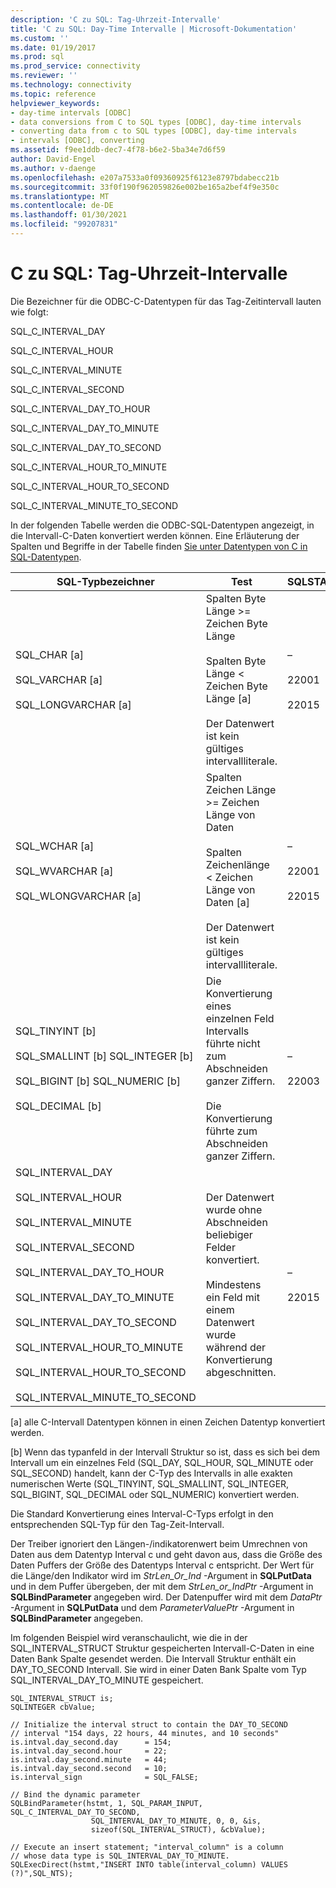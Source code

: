 ```yaml
---
description: 'C zu SQL: Tag-Uhrzeit-Intervalle'
title: 'C zu SQL: Day-Time Intervalle | Microsoft-Dokumentation'
ms.custom: ''
ms.date: 01/19/2017
ms.prod: sql
ms.prod_service: connectivity
ms.reviewer: ''
ms.technology: connectivity
ms.topic: reference
helpviewer_keywords:
- day-time intervals [ODBC]
- data conversions from C to SQL types [ODBC], day-time intervals
- converting data from c to SQL types [ODBC], day-time intervals
- intervals [ODBC], converting
ms.assetid: f9ee1ddb-dec7-4f78-b6e2-5ba34e7d6f59
author: David-Engel
ms.author: v-daenge
ms.openlocfilehash: e207a7533a0f09360925f6123e8797bdabecc21b
ms.sourcegitcommit: 33f0f190f962059826e002be165a2bef4f9e350c
ms.translationtype: MT
ms.contentlocale: de-DE
ms.lasthandoff: 01/30/2021
ms.locfileid: "99207831"
---
```

# <a name="c-to-sql-day-time-intervals"></a>C zu SQL: Tag-Uhrzeit-Intervalle
Die Bezeichner für die ODBC-C-Datentypen für das Tag-Zeitintervall lauten wie folgt:  
  
 SQL_C_INTERVAL_DAY  
  
 SQL_C_INTERVAL_HOUR  
  
 SQL_C_INTERVAL_MINUTE  
  
 SQL_C_INTERVAL_SECOND  
  
 SQL_C_INTERVAL_DAY_TO_HOUR  
  
 SQL_C_INTERVAL_DAY_TO_MINUTE  
  
 SQL_C_INTERVAL_DAY_TO_SECOND  
  
 SQL_C_INTERVAL_HOUR_TO_MINUTE  
  
 SQL_C_INTERVAL_HOUR_TO_SECOND  
  
 SQL_C_INTERVAL_MINUTE_TO_SECOND  
  
 In der folgenden Tabelle werden die ODBC-SQL-Datentypen angezeigt, in die Intervall-C-Daten konvertiert werden können. Eine Erläuterung der Spalten und Begriffe in der Tabelle finden [Sie unter Datentypen von C in SQL-Datentypen](../../../odbc/reference/appendixes/converting-data-from-c-to-sql-data-types.md).  
  
|SQL-Typbezeichner|Test|SQLSTATE|  
|-------------------------|----------|--------------|  
|SQL_CHAR [a]<br /><br /> SQL_VARCHAR [a]<br /><br /> SQL_LONGVARCHAR [a]|Spalten Byte Länge >= Zeichen Byte Länge<br /><br /> Spalten Byte Länge < Zeichen Byte Länge [a]<br /><br /> Der Datenwert ist kein gültiges intervallliterale.|–<br /><br /> 22001<br /><br /> 22015|  
|SQL_WCHAR [a]<br /><br /> SQL_WVARCHAR [a]<br /><br /> SQL_WLONGVARCHAR [a]|Spalten Zeichen Länge >= Zeichen Länge von Daten<br /><br /> Spalten Zeichenlänge < Zeichen Länge von Daten [a]<br /><br /> Der Datenwert ist kein gültiges intervallliterale.|–<br /><br /> 22001<br /><br /> 22015|  
|SQL_TINYINT [b]<br /><br /> SQL_SMALLINT [b] SQL_INTEGER [b]<br /><br /> SQL_BIGINT [b] SQL_NUMERIC [b]<br /><br /> SQL_DECIMAL [b]|Die Konvertierung eines einzelnen Feld Intervalls führte nicht zum Abschneiden ganzer Ziffern.<br /><br /> Die Konvertierung führte zum Abschneiden ganzer Ziffern.|–<br /><br /> 22003|  
|SQL_INTERVAL_DAY<br /><br /> SQL_INTERVAL_HOUR<br /><br /> SQL_INTERVAL_MINUTE<br /><br /> SQL_INTERVAL_SECOND<br /><br /> SQL_INTERVAL_DAY_TO_HOUR<br /><br /> SQL_INTERVAL_DAY_TO_MINUTE<br /><br /> SQL_INTERVAL_DAY_TO_SECOND<br /><br /> SQL_INTERVAL_HOUR_TO_MINUTE<br /><br /> SQL_INTERVAL_HOUR_TO_SECOND<br /><br /> SQL_INTERVAL_MINUTE_TO_SECOND|Der Datenwert wurde ohne Abschneiden beliebiger Felder konvertiert.<br /><br /> Mindestens ein Feld mit einem Datenwert wurde während der Konvertierung abgeschnitten.|–<br /><br /> 22015|  
  
 [a] alle C-Intervall Datentypen können in einen Zeichen Datentyp konvertiert werden.  
  
 [b] Wenn das typanfeld in der Intervall Struktur so ist, dass es sich bei dem Intervall um ein einzelnes Feld (SQL_DAY, SQL_HOUR, SQL_MINUTE oder SQL_SECOND) handelt, kann der C-Typ des Intervalls in alle exakten numerischen Werte (SQL_TINYINT, SQL_SMALLINT, SQL_INTEGER, SQL_BIGINT, SQL_DECIMAL oder SQL_NUMERIC) konvertiert werden.  
  
 Die Standard Konvertierung eines Interval-C-Typs erfolgt in den entsprechenden SQL-Typ für den Tag-Zeit-Intervall.  
  
 Der Treiber ignoriert den Längen-/indikatorenwert beim Umrechnen von Daten aus dem Datentyp Interval c und geht davon aus, dass die Größe des Daten Puffers der Größe des Datentyps Interval c entspricht. Der Wert für die Länge/den Indikator wird im *StrLen_Or_Ind* -Argument in **SQLPutData** und in dem Puffer übergeben, der mit dem *StrLen_or_IndPtr* -Argument in **SQLBindParameter** angegeben wird. Der Datenpuffer wird mit dem *DataPtr* -Argument in **SQLPutData** und dem *ParameterValuePtr* -Argument in **SQLBindParameter** angegeben.  
  
 Im folgenden Beispiel wird veranschaulicht, wie die in der SQL_INTERVAL_STRUCT Struktur gespeicherten Intervall-C-Daten in eine Daten Bank Spalte gesendet werden. Die Intervall Struktur enthält ein DAY_TO_SECOND Intervall. Sie wird in einer Daten Bank Spalte vom Typ SQL_INTERVAL_DAY_TO_MINUTE gespeichert.  
  
```  
SQL_INTERVAL_STRUCT is;  
SQLINTEGER cbValue;  
  
// Initialize the interval struct to contain the DAY_TO_SECOND  
// interval "154 days, 22 hours, 44 minutes, and 10 seconds"  
is.intval.day_second.day      = 154;  
is.intval.day_second.hour     = 22;  
is.intval.day_second.minute   = 44;  
is.intval.day_second.second   = 10;  
is.interval_sign              = SQL_FALSE;  
  
// Bind the dynamic parameter  
SQLBindParameter(hstmt, 1, SQL_PARAM_INPUT, SQL_C_INTERVAL_DAY_TO_SECOND,  
                  SQL_INTERVAL_DAY_TO_MINUTE, 0, 0, &is,  
                  sizeof(SQL_INTERVAL_STRUCT), &cbValue);  
  
// Execute an insert statement; "interval_column" is a column  
// whose data type is SQL_INTERVAL_DAY_TO_MINUTE.  
SQLExecDirect(hstmt,"INSERT INTO table(interval_column) VALUES (?)",SQL_NTS);  
```
